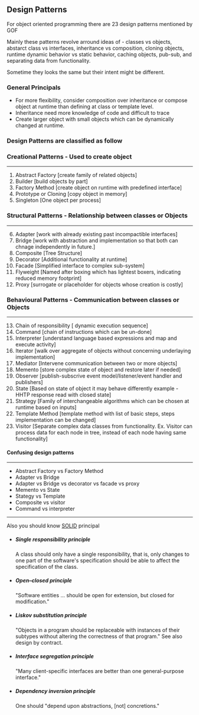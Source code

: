 
## Design Patterns 

For object oriented programming there are 23 design patterns mentioned by GOF

Mainly these patterns revolve arround ideas of  - classes vs objects, abstarct class vs interfaces, inheritance vs composition, cloning objects,
runtime dynamic behavior vs static behavior, caching objects, pub-sub, and separating data from functionality.

Sometime they looks the same but their intent might be different.

### General Principals 

- For more flexibility,  consider composition over inheritance or compose object at runtime than defining at class or template level.
- Inheritance need more knowledge of code and difficult to trace
- Create larger object with small objects which can be dynamically changed at runtime.

### Design Patterns  are classified as follow 

### Creational Patterns - Used to create object 
---
  1. Abstract Factory [create family of related objects]
  2.  Builder [build objects by part]
  3.  Factory Method [create object on runtime with predefined interface]
  4. Prototype or Cloning  [copy object in memory]
  5. Singleton [One object per process]
  
 ### Structural Patterns - Relationship between classes or Objects 
 ---
 6. Adapter [work with already existing past incompactible interfaces]
 7. Bridge [work with abstraction and implementation so that both can chnage independently in future.]
 8. Composite [Tree Structure]
 9. Decorator [Additional functionality at runtime]
 10. Facade [Simplified interface to complex sub-system]
 11. Flyweight [Named after boxing which has lightest boxers, indicating reduced memory footprint]
 12. Proxy [surrogate or placeholder for objects whose creation is costly]

### Behavioural Patterns - Communication between classes or Objects 
---
13. Chain of responsibility [ dynamic execution sequence]
14. Command [chain of instructions which can be un-done]
15. Interpreter [understand language based expressions and map and execute activity]
16. Iterator [walk over aggregate of objects without concerning underlaying implementation]
17. Mediator [Intervene communication between two or more objects]
18. Memento [store complex state of object and restore later if needed]
19. Observer [publish-subscrive event model/listener/event handler and publishers]
20. State [Based on state of object it may behave differently example - HHTP response read  with closed state]
21. Strategy [Family of interchangeable algorithms which can be chosen at runtime based on inputs]
22. Template Method [template method with list of basic steps, steps implementation can be changed]
23. Visitor [Separate complex data classes from functionality. Ex. Visitor can process data for each node in tree, instead of each node having same functionality]
 

#### Confusing design patterns 
---
- Abstract Factory vs Factory Method
- Adapter vs Bridge
- Adapter vs Bridge vs decorator vs facade vs proxy 
- Memento vs State 
- Stategy vs Template 
- Composite vs visitor 
- Command vs interpreter 


---

Also you should know [SOLID](https://en.wikipedia.org/wiki/SOLID) principal 

- ##### Single responsibility principle

  A class should only have a single responsibility, that is, only changes to one part of the software's specification should be able to affect the specification of the class.
  
- ##### Open–closed principle

  "Software entities ... should be open for extension, but closed for modification."

- #####  Liskov substitution principle

  "Objects in a program should be replaceable with instances of their subtypes without altering the correctness of that program." See also design by contract.

- #####  Interface segregation principle

  "Many client-specific interfaces are better than one general-purpose interface."

- #####  Dependency inversion principle

  One should "depend upon abstractions, [not] concretions."

